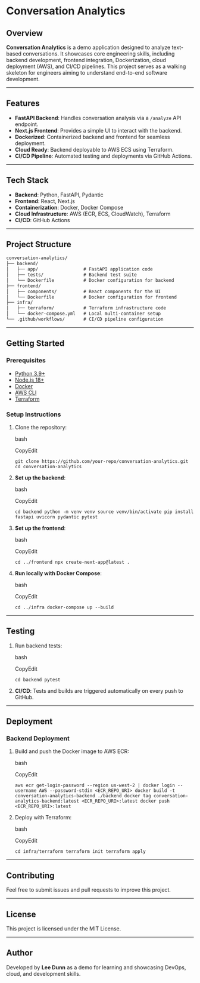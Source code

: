 # Conversation Analytics

## Overview

**Conversation Analytics** is a demo application designed to analyze text-based conversations. It showcases core engineering skills, including backend development, frontend integration, Dockerization, cloud deployment (AWS), and CI/CD pipelines. This project serves as a walking skeleton for engineers aiming to understand end-to-end software development.

---

## Features

- **FastAPI Backend**: Handles conversation analysis via a `/analyze` API endpoint.
- **Next.js Frontend**: Provides a simple UI to interact with the backend.
- **Dockerized**: Containerized backend and frontend for seamless deployment.
- **Cloud Ready**: Backend deployable to AWS ECS using Terraform.
- **CI/CD Pipeline**: Automated testing and deployments via GitHub Actions.

---

## Tech Stack

- **Backend**: Python, FastAPI, Pydantic
- **Frontend**: React, Next.js
- **Containerization**: Docker, Docker Compose
- **Cloud Infrastructure**: AWS (ECR, ECS, CloudWatch), Terraform
- **CI/CD**: GitHub Actions

---

## Project Structure
```markdown
conversation-analytics/
├── backend/
│   ├── app/                 # FastAPI application code
│   ├── tests/               # Backend test suite
│   └── Dockerfile           # Docker configuration for backend
├── frontend/
│   ├── components/          # React components for the UI
│   └── Dockerfile           # Docker configuration for frontend
├── infra/
│   ├── terraform/           # Terraform infrastructure code
│   └── docker-compose.yml   # Local multi-container setup
└── .github/workflows/       # CI/CD pipeline configuration
```
---

## Getting Started

### Prerequisites

- [Python 3.9+](https://www.python.org/downloads/)
- [Node.js 18+](https://nodejs.org/)
- [Docker](https://www.docker.com/)
- [AWS CLI](https://aws.amazon.com/cli/)
- [Terraform](https://www.terraform.io/)

### Setup Instructions

1. Clone the repository:
    
    bash
    
    CopyEdit
    
    `git clone https://github.com/your-repo/conversation-analytics.git cd conversation-analytics`
    
2. **Set up the backend**:
    
    bash
    
    CopyEdit
    
    `cd backend python -m venv venv source venv/bin/activate pip install fastapi uvicorn pydantic pytest`
    
3. **Set up the frontend**:
    
    bash
    
    CopyEdit
    
    `cd ../frontend npx create-next-app@latest .`
    
4. **Run locally with Docker Compose**:
    
    bash
    
    CopyEdit
    
    `cd ../infra docker-compose up --build`
    

---

## Testing

1. Run backend tests:
    
    bash
    
    CopyEdit
    
    `cd backend pytest`
    
2. **CI/CD**: Tests and builds are triggered automatically on every push to GitHub.
    

---

## Deployment

### Backend Deployment

1. Build and push the Docker image to AWS ECR:
    
    bash
    
    CopyEdit
    
    `aws ecr get-login-password --region us-west-2 | docker login --username AWS --password-stdin <ECR_REPO_URI> docker build -t conversation-analytics-backend ./backend docker tag conversation-analytics-backend:latest <ECR_REPO_URI>:latest docker push <ECR_REPO_URI>:latest`
    
2. Deploy with Terraform:
    
    bash
    
    CopyEdit
    
    `cd infra/terraform terraform init terraform apply`
    

---

## Contributing

Feel free to submit issues and pull requests to improve this project.

---

## License

This project is licensed under the MIT License.

---

## Author

Developed by **Lee Dunn** as a demo for learning and showcasing DevOps, cloud, and development skills.